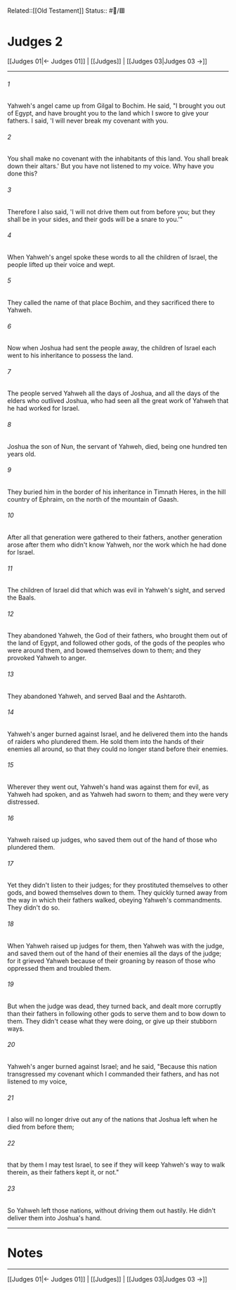 Related::[[Old Testament]]
Status:: #📖/🟥
# Judges 2

[[Judges 01|← Judges 01]] | [[Judges]] | [[Judges 03|Judges 03 →]]
***



###### 1 
Yahweh's angel came up from Gilgal to Bochim. He said, "I brought you out of Egypt, and have brought you to the land which I swore to give your fathers. I said, 'I will never break my covenant with you. 

###### 2 
You shall make no covenant with the inhabitants of this land. You shall break down their altars.' But you have not listened to my voice. Why have you done this? 

###### 3 
Therefore I also said, 'I will not drive them out from before you; but they shall be in your sides, and their gods will be a snare to you.'" 

###### 4 
When Yahweh's angel spoke these words to all the children of Israel, the people lifted up their voice and wept. 

###### 5 
They called the name of that place Bochim, and they sacrificed there to Yahweh. 

###### 6 
Now when Joshua had sent the people away, the children of Israel each went to his inheritance to possess the land. 

###### 7 
The people served Yahweh all the days of Joshua, and all the days of the elders who outlived Joshua, who had seen all the great work of Yahweh that he had worked for Israel. 

###### 8 
Joshua the son of Nun, the servant of Yahweh, died, being one hundred ten years old. 

###### 9 
They buried him in the border of his inheritance in Timnath Heres, in the hill country of Ephraim, on the north of the mountain of Gaash. 

###### 10 
After all that generation were gathered to their fathers, another generation arose after them who didn't know Yahweh, nor the work which he had done for Israel. 

###### 11 
The children of Israel did that which was evil in Yahweh's sight, and served the Baals. 

###### 12 
They abandoned Yahweh, the God of their fathers, who brought them out of the land of Egypt, and followed other gods, of the gods of the peoples who were around them, and bowed themselves down to them; and they provoked Yahweh to anger. 

###### 13 
They abandoned Yahweh, and served Baal and the Ashtaroth. 

###### 14 
Yahweh's anger burned against Israel, and he delivered them into the hands of raiders who plundered them. He sold them into the hands of their enemies all around, so that they could no longer stand before their enemies. 

###### 15 
Wherever they went out, Yahweh's hand was against them for evil, as Yahweh had spoken, and as Yahweh had sworn to them; and they were very distressed. 

###### 16 
Yahweh raised up judges, who saved them out of the hand of those who plundered them. 

###### 17 
Yet they didn't listen to their judges; for they prostituted themselves to other gods, and bowed themselves down to them. They quickly turned away from the way in which their fathers walked, obeying Yahweh's commandments. They didn't do so. 

###### 18 
When Yahweh raised up judges for them, then Yahweh was with the judge, and saved them out of the hand of their enemies all the days of the judge; for it grieved Yahweh because of their groaning by reason of those who oppressed them and troubled them. 

###### 19 
But when the judge was dead, they turned back, and dealt more corruptly than their fathers in following other gods to serve them and to bow down to them. They didn't cease what they were doing, or give up their stubborn ways. 

###### 20 
Yahweh's anger burned against Israel; and he said, "Because this nation transgressed my covenant which I commanded their fathers, and has not listened to my voice, 

###### 21 
I also will no longer drive out any of the nations that Joshua left when he died from before them; 

###### 22 
that by them I may test Israel, to see if they will keep Yahweh's way to walk therein, as their fathers kept it, or not." 

###### 23 
So Yahweh left those nations, without driving them out hastily. He didn't deliver them into Joshua's hand.

---
# Notes


***
[[Judges 01|← Judges 01]] | [[Judges]] | [[Judges 03|Judges 03 →]]
